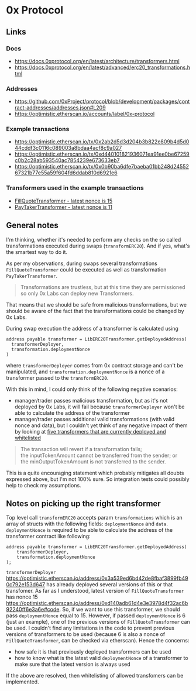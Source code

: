 # 0x Protocol

## Links

### Docs
* https://docs.0xprotocol.org/en/latest/architecture/transformers.html
* https://docs.0xprotocol.org/en/latest/advanced/erc20_transformations.html

### Addresses
* https://github.com/0xProject/protocol/blob/development/packages/contract-addresses/addresses.json#L209
* https://optimistic.etherscan.io/accounts/label/0x-protocol

### Example transactions

* https://optimistic.etherscan.io/tx/0x2ab2d5d3d204b3b822e809b4d5d044cddf3c0116c089003a8bdaa4acf8c9a027
* https://optimistic.etherscan.io/tx/0xd440101821936071ea91ee0be67259c0b2c28ab593540ac7854239e673633eb7
* https://optimistic.etherscan.io/tx/0x0b90ba6dfe7baeba01bb248d2455267321b77e55a59f604fd6ddab810d6921e6

### Transformers used in the example transactions

* [FillQuoteTransformer - latest nonce is 15](https://optimistic.etherscan.io/address/0xd140adb61d4e3e3978d4f32ac6b92240ff6e3a6e#code)
* [PayTakerTransformer - latest nonce is 11](https://optimistic.etherscan.io/address/0xa6c3ca183a67fcb4299fb4199c12ca74874ca489#code)


## General notes

I'm thinking, whether it's needed to perform any checks on the so called transformations executed during swaps (`transformERC20`). And if yes, what's the smartest way to do it.

As per my observations, during swaps several transformations `FillQuoteTransformer` could be executed as well as transformation `PayTakerTransformer`.

> Transformations are trustless, but at this time they are permissioned so only 0x Labs can deploy new Transformers.

That means that we should be safe from malicious transformations, but we should be aware of the fact that the transformations could be changed by 0x Labs.

During swap execution the address of a transformer is calculated using 
```
address payable transformer = LibERC20Transformer.getDeployedAddress(
  transformerDeployer,
  transformation.deploymentNonce
)
```
where `transformerDeployer` comes from 0x contract storage and can't be manipulated, and `transformation.deploymentNonce` is a nonce of a transformer passed to the `transformERC20`.

With this in mind, I could only think of the following negative scenarios:
* manager/trader passes malicious transformation, but as it's not deployed by 0x Labs, it will fail because `transformerDeployer` won't be able to calculate the address of the transformer
* manager/trader passes additional valid transformations (with valid nonce and data), but I couldn't yet think of any negative impact of them by looking at [five transformers that are currently deployed and whitelisted](https://github.com/0xProject/protocol/blob/development/packages/contract-addresses/addresses.json#L224)

> The transaction will revert if a transformation fails; the inputTokenAmount cannot be transferred from the sender; or the minOutputTokenAmount is not transferred to the sender.

This is a quite encouraging statement which probably mitigates all doubts expressed above, but I'm not 100% sure. So integration tests could possibly help to check my assumptions.


## Notes on picking up the right transformer

Top level call `transformERC20` accepts param `transformations` which is an array of structs with the following fields: `deploymentNonce` and `data`. `deploymentNonce` is required to be able to calculate the address of the transformer contract like following:
```
address payable transformer = LibERC20Transformer.getDeployedAddress(
    transformerDeployer,
    transformation.deploymentNonce
);
```
`transformerDeployer` https://optimistic.etherscan.io/address/0x3a539ed6bd42de8fbaf3899fb490c792e153d647 has already deployed several versions of this or that transfomer. As far as I understood, latest version of `FillQuoteTransformer` has nonce 15 https://optimistic.etherscan.io/address/0xd140adb61d4e3e3978d4f32ac6b92240ff6e3a6e#code. So, if we want to use this transformer, we should pass `deploymentNonce` equal to 15. However, if passed `deploymentNonce` is 6 (just an example), one of the previous versions of `FillQuoteTransformer` can be used. I couldn't find any limitations in the code to prevent previous versions of transformers to be used (because 6 is also a nonce of `FillQuoteTransformer`, can be checked via etherscan). Hence the concerns:
- how safe it is that previously deployed transformers can be used
- how to know what is the latest valid `deploymentNonce` of a transformer to make sure that the latest version is always used

If the above are resolved, then whitelisting of allowed transfomers can be implemented.
